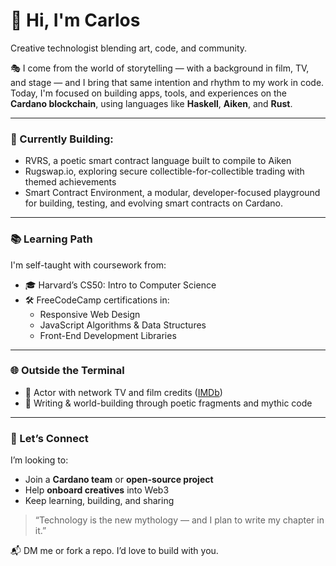 # 👋 Hi, I'm Carlos

Creative technologist blending art, code, and community.

🎭 I come from the world of storytelling — with a background in film, TV, and stage — and I bring that same intention and rhythm to my work in code. Today, I'm focused on building apps, tools, and experiences on the **Cardano blockchain**, using languages like **Haskell**, **Aiken**, and **Rust**.

---

### 🧱 Currently Building:
- RVRS, a poetic smart contract language built to compile to Aiken 
- Rugswap.io, exploring secure collectible-for-collectible trading with themed achievements    
- Smart Contract Environment, a modular, developer-focused playground for building, testing, and evolving smart contracts on Cardano. 

---

### 📚 Learning Path
I'm self-taught with coursework from:
- 🎓 Harvard’s CS50: Intro to Computer Science  
- 🛠 FreeCodeCamp certifications in:
  - Responsive Web Design  
  - JavaScript Algorithms & Data Structures  
  - Front-End Development Libraries  

---

### 🌐 Outside the Terminal
- 🎥 Actor with network TV and film credits ([IMDb](https://www.imdb.com/name/nm7121880/))
- 🧵 Writing & world-building through poetic fragments and mythic code

---

### 🤝 Let’s Connect
I’m looking to:
- Join a **Cardano team** or **open-source project**
- Help **onboard creatives** into Web3
- Keep learning, building, and sharing

> “Technology is the new mythology — and I plan to write my chapter in it.”

📬 DM me or fork a repo. I’d love to build with you.
